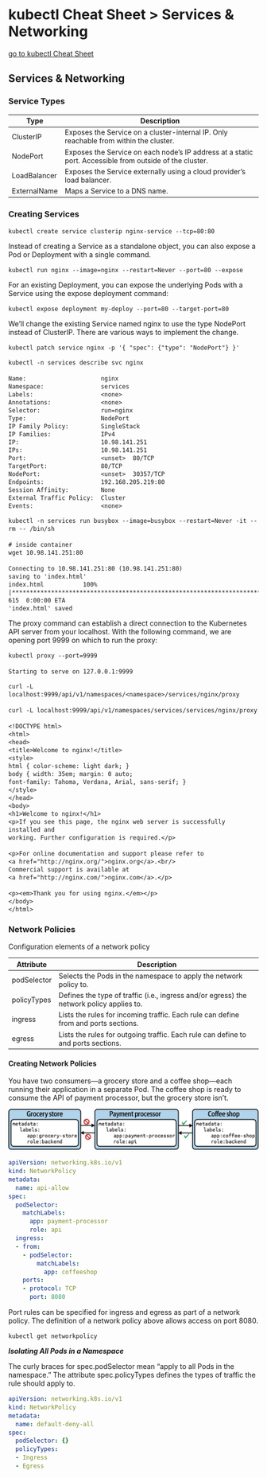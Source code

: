 # kubectl Cheat Sheet > Services & Networking

[go to kubectl Cheat Sheet](cheat-sheet-kubectl.md)

## Services & Networking

### Service Types

|Type|Description|
|---|---|
|ClusterIP|Exposes the Service on a cluster-internal IP. Only reachable from within the cluster.|
|NodePort|Exposes the Service on each node’s IP address at a static port. Accessible from outside of the cluster.|
|LoadBalancer|Exposes the Service externally using a cloud provider’s load balancer.|
|ExternalName|Maps a Service to a DNS name.|

### Creating Services

```text
kubectl create service clusterip nginx-service --tcp=80:80
```

Instead of creating a Service as a standalone object, you can also expose a Pod or Deployment with a single command.

```text
kubectl run nginx --image=nginx --restart=Never --port=80 --expose
```

For an existing Deployment, you can expose the underlying Pods with a Service using the expose deployment command:

```text
kubectl expose deployment my-deploy --port=80 --target-port=80
```

We’ll change the existing Service named nginx to use the type NodePort instead of ClusterIP. There are various ways to implement the change.

```text
kubectl patch service nginx -p '{ "spec": {"type": "NodePort"} }'
```

```text
kubectl -n services describe svc nginx

Name:                     nginx
Namespace:                services
Labels:                   <none>
Annotations:              <none>
Selector:                 run=nginx
Type:                     NodePort
IP Family Policy:         SingleStack
IP Families:              IPv4
IP:                       10.98.141.251
IPs:                      10.98.141.251
Port:                     <unset>  80/TCP
TargetPort:               80/TCP
NodePort:                 <unset>  30357/TCP
Endpoints:                192.168.205.219:80
Session Affinity:         None
External Traffic Policy:  Cluster
Events:                   <none>
```

```text
kubectl -n services run busybox --image=busybox --restart=Never -it --rm -- /bin/sh

# inside container
wget 10.98.141.251:80

Connecting to 10.98.141.251:80 (10.98.141.251:80)
saving to 'index.html'
index.html           100% |************************************************************************|   615  0:00:00 ETA
'index.html' saved
```

The proxy command can establish a direct connection to the Kubernetes API server from your localhost. With the following command, we are opening port 9999 on which to run the proxy:

```text
kubectl proxy --port=9999

Starting to serve on 127.0.0.1:9999
```

```text
curl -L localhost:9999/api/v1/namespaces/<namespace>/services/nginx/proxy

curl -L localhost:9999/api/v1/namespaces/services/services/nginx/proxy

<!DOCTYPE html>
<html>
<head>
<title>Welcome to nginx!</title>
<style>
html { color-scheme: light dark; }
body { width: 35em; margin: 0 auto;
font-family: Tahoma, Verdana, Arial, sans-serif; }
</style>
</head>
<body>
<h1>Welcome to nginx!</h1>
<p>If you see this page, the nginx web server is successfully installed and
working. Further configuration is required.</p>

<p>For online documentation and support please refer to
<a href="http://nginx.org/">nginx.org</a>.<br/>
Commercial support is available at
<a href="http://nginx.com/">nginx.com</a>.</p>

<p><em>Thank you for using nginx.</em></p>
</body>
</html>
```

### Network Policies

Configuration elements of a network policy

|Attribute|Description|
|---|---|
|podSelector|Selects the Pods in the namespace to apply the network policy to.|
|policyTypes|Defines the type of traffic (i.e., ingress and/or egress) the network policy applies to.|
|ingress|Lists the rules for incoming traffic. Each rule can define from and ports sections.|
|egress|Lists the rules for outgoing traffic. Each rule can define to and ports sections.|

#### Creating Network Policies

You have two consumers—a grocery store and a coffee shop—each running their application in a separate Pod. The coffee shop is ready to consume the API of payment processor, but the grocery store isn’t.

![Creating Network Policies](images/creating-network-policies.png)

```yaml
apiVersion: networking.k8s.io/v1
kind: NetworkPolicy
metadata:
  name: api-allow
spec:
  podSelector:
    matchLabels:
      app: payment-processor
      role: api
  ingress:
  - from:
    - podSelector:
        matchLabels:
          app: coffeeshop
    ports:
    - protocol: TCP
      port: 8080
```

Port rules can be specified for ingress and egress as part of a network policy. The definition of a network policy above allows access on port 8080.

```text
kubectl get networkpolicy
```

___Isolating All Pods in a Namespace___

The curly braces for spec.podSelector mean “apply to all Pods in the namespace.” The attribute spec.policyTypes defines the types of traffic the rule should apply to.

```yaml
apiVersion: networking.k8s.io/v1
kind: NetworkPolicy
metadata:
  name: default-deny-all
spec:
  podSelector: {}
  policyTypes:
  - Ingress
  - Egress
```
